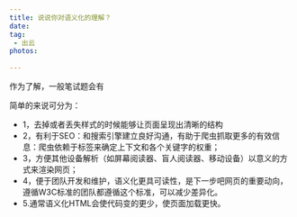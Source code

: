 ```yaml
---
title: 说说你对语义化的理解？
date:
tag:
 - 出云
photos:
 
---
```

<!-- 引言（简介） -->
  作为了解，一般笔试题会有
<!--more-->

<!-- 详细内容 -->
简单的来说可分为： 
  - 1，去掉或者丢失样式的时候能够让页面呈现出清晰的结构
  - 2，有利于SEO：和搜索引擎建立良好沟通，有助于爬虫抓取更多的有效信息：爬虫依赖于标签来确定上下文和各个关键字的权重；
  - 3，方便其他设备解析（如屏幕阅读器、盲人阅读器、移动设备）以意义的方式来渲染网页；
  - 4，便于团队开发和维护，语义化更具可读性，是下一步吧网页的重要动向，遵循W3C标准的团队都遵循这个标准，可以减少差异化。
  - 5.通常语义化HTML会使代码变的更少，使页面加载更快。
